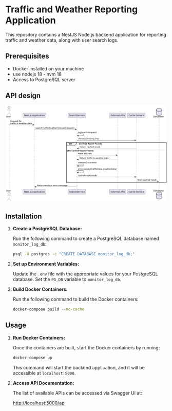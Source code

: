 # Traffic and Weather Reporting Application

This repository contains a NestJS Node.js backend application for reporting traffic and weather data, along with user search logs. 

## Prerequisites

- Docker installed on your machine
- use nodejs 18 - nvm 18
- Access to PostgreSQL server

## API design

![TrafficWeather Forecast Api](demo/system.png)

## Installation

1. **Create a PostgreSQL Database:**

    Run the following command to create a PostgreSQL database named `monitor_log_db`:

    ```bash
    psql -U postgres -c "CREATE DATABASE monitor_log_db;"
    ```

2. **Set up Environment Variables:**

    Update the `.env` file with the appropriate values for your PostgreSQL database. Set the `PG_DB` variable to `monitor_log_db`.

3. **Build Docker Containers:**

    Run the following command to build the Docker containers:

    ```bash
    docker-compose build --no-cache
    ```

## Usage

1. **Run Docker Containers:**

    Once the containers are built, start the Docker containers by running:

    ```bash
    docker-compose up
    ```

    This command will start the backend application, and it will be accessible at `localhost:5000`.

2. **Access API Documentation:**

    The list of available APIs can be accessed via Swagger UI at:

    [http://localhost:5000/api](http://localhost:5000/api)

